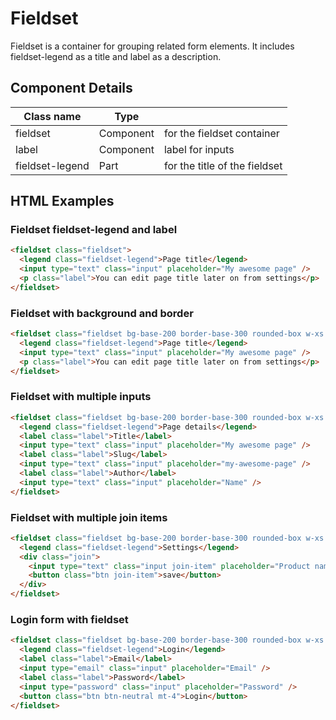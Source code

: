 # Fieldset

Fieldset is a container for grouping related form elements. It includes fieldset-legend as a title and label as a description.

## Component Details

| Class name | Type |  |
| --- | --- | --- |
| fieldset | Component | for the fieldset container |
| label | Component | label for inputs |
| fieldset-legend | Part | for the title of the fieldset |

## HTML Examples

### Fieldset fieldset-legend and label

```html
<fieldset class="fieldset">
  <legend class="fieldset-legend">Page title</legend>
  <input type="text" class="input" placeholder="My awesome page" />
  <p class="label">You can edit page title later on from settings</p>
</fieldset>
```

### Fieldset with background and border

```html
<fieldset class="fieldset bg-base-200 border-base-300 rounded-box w-xs border p-4">
  <legend class="fieldset-legend">Page title</legend>
  <input type="text" class="input" placeholder="My awesome page" />
  <p class="label">You can edit page title later on from settings</p>
</fieldset>
```

### Fieldset with multiple inputs

```html
<fieldset class="fieldset bg-base-200 border-base-300 rounded-box w-xs border p-4">
  <legend class="fieldset-legend">Page details</legend>
  <label class="label">Title</label>
  <input type="text" class="input" placeholder="My awesome page" />
  <label class="label">Slug</label>
  <input type="text" class="input" placeholder="my-awesome-page" />
  <label class="label">Author</label>
  <input type="text" class="input" placeholder="Name" />
</fieldset>
```

### Fieldset with multiple join items

```html
<fieldset class="fieldset bg-base-200 border-base-300 rounded-box w-xs border p-4">
  <legend class="fieldset-legend">Settings</legend>
  <div class="join">
    <input type="text" class="input join-item" placeholder="Product name" />
    <button class="btn join-item">save</button>
  </div>
</fieldset>
```

### Login form with fieldset

```html
<fieldset class="fieldset bg-base-200 border-base-300 rounded-box w-xs border p-4">
  <legend class="fieldset-legend">Login</legend>
  <label class="label">Email</label>
  <input type="email" class="input" placeholder="Email" />
  <label class="label">Password</label>
  <input type="password" class="input" placeholder="Password" />
  <button class="btn btn-neutral mt-4">Login</button>
</fieldset>
```

